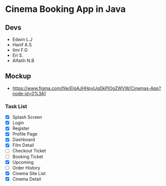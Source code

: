 # Cinema Booking App in Java

## Devs
- Edwin L.J
- Hanif A.S
- Ilmi F.G
- Eri S.
- Alfatih N.B

## Mockup
- https://www.figma.com/file/EIgAJHHpyIJgDkPIOgZWVW/Cinemas-App?node-id=0%3A1

### Task List

- [x] Splash Screen
- [x] Login
- [x] Register
- [x] Profile Page
- [x] Dashboard
- [x] Film Detail
- [ ] Checkout Ticket
- [ ] Booking Ticket
- [x] Upcoming
- [ ] Order History
- [x] Cinema Site List
- [x] Cinema Detail
